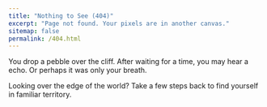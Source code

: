 ```yaml
---
title: "Nothing to See (404)"
excerpt: "Page not found. Your pixels are in another canvas."
sitemap: false
permalink: /404.html
---
```

You drop a pebble over the cliff. After waiting for a time, you may hear a echo. Or perhaps it was only your breath.

Looking over the edge of the world? Take a few steps back to find yourself in familiar territory.

<script type="text/javascript">
  var GOOG_FIXURL_LANG = 'en';
  var GOOG_FIXURL_SITE = '{{ site.url }}'
</script>
<script type="text/javascript"
  src="//linkhelp.clients.google.com/tbproxy/lh/wm/fixurl.js">
</script>
